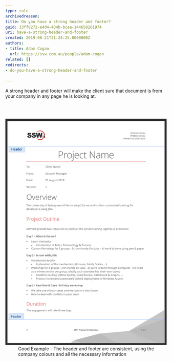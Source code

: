 ```yaml
---
type: rule
archivedreason: 
title: Do you have a strong header and footer?
guid: 33ff8272-e4d4-404b-bcaa-144658201974
uri: have-a-strong-header-and-footer
created: 2019-08-21T21:24:25.0000000Z
authors:
- title: Adam Cogan
  url: https://ssw.com.au/people/adam-cogan
related: []
redirects:
- do-you-have-a-strong-header-and-footer

---
```



<p class="ssw15-rteElement-P">A strong header and footer will make the client sure that document is from your company in any page he is looking at.​<br></p>
<br><excerpt class='endintro'></excerpt><br>
<dl class="goodImage"><dt><img src="proposal-header-and-footer.jpg" alt="proposal-header-and-footer.jpg" />​<br></dt><dd>Good Example - The header and footer are consistent, using the company colours and all the necessary information</dd></dl>


